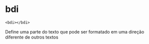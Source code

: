 bdi
========

~~~
<bdi></bdi>
~~~

Define uma parte do texto que pode ser formatado em uma direção diferente de outros textos 